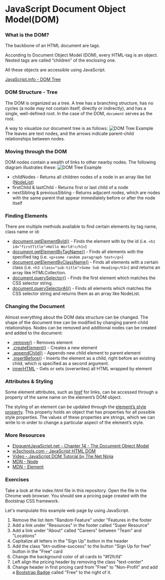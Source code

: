 # JavaScript Document Object Model(DOM)

### What is the DOM?

The backbone of an HTML document are tags.

According to Document Object Model (DOM), every HTML-tag is an object. Nested tags are called “children” of the enclosing one.

All these objects are accessible using JavaScript.

[JavaScript.info - DOM Tree](https://javascript.info/dom-nodes)

### DOM Structure - Tree

The DOM is organized as a tree. A tree has a branching structure, has no cycles (a node may not contain itself, directly or indirectly), and has a single, well-defined root. In the case of the DOM, `document` serves as the root.

A way to visualize our document tree is as follows: ![DOM Tree Example](https://eloquentjavascript.net/img/html-tree.svg)
The leaves are text nodes, and the arrows indicate parent-child relationships between nodes.

### Moving through the DOM

DOM nodes contain a wealth of links to other nearby nodes. The following diagram illustrates these: ![DOM Tree Example](https://eloquentjavascript.net/img/html-links.svg)

- childNodes - Returns all children nodes of a node in an array like list ([NodeList](https://developer.mozilla.org/en-US/docs/Web/API/NodeList))
- firstChild & lastChild - Returns first or last child of a node
- nextSibling & previousSibling - Returns adjacent nodes, which are nodes with the same parent that appear immediately before or after the node itself

### Finding Elements

There are multiple methods available to find certain elements by tag name, class name or id:

- [document.getElementById()](https://developer.mozilla.org/en-US/docs/Web/API/Document/getElementById) - Finds the element with by the id (i.e. `<h1 id="firstTitle">Hello World!</h1>`)
- [document.getElementByTagName()](https://developer.mozilla.org/en-US/docs/Web/API/Document/getElementsByTagName) - Finds all elements with the specified tag (i.e. `<p>some random paragraph text</p>`)
- [document.getElementByClassName()](https://developer.mozilla.org/en-US/docs/Web/API/Document/getElementsByClassName) - Finds all elements with a certain class (i.e. `<h3 class="sub-title">Some Sub Heading</h3>`) and returns an array like HTMLCollection.
- [document.querySelector()](https://developer.mozilla.org/en-US/docs/Web/API/Document/querySelector) - Finds the first element which matches the CSS selector string.
- [document.querySelectorAll()](https://developer.mozilla.org/en-US/docs/Web/API/Document/querySelectorAll) - Finds all elements which matches the CSS selector string and returns them as an array like NodeList.

### Changing the Document

Almost everything about the DOM data structure can be changed. The shape of the document tree can be modified by changing parent-child relationships. Nodes can be removed and additional nodes can be created and added to the document:

- [.remove()](https://developer.mozilla.org/en-US/docs/Web/API/ChildNode/remove) - Removes element
- [.createElement()](https://developer.mozilla.org/en-US/docs/Web/API/Document/createElement) - Creates a new element
- [.appendChild()](https://developer.mozilla.org/en-US/docs/Web/API/Node/appendChild) - Appends new child element to parent element
- [.insertBefore()](https://developer.mozilla.org/en-US/docs/Web/API/Node/insertBefore) - Inserts the element as a child, right before an existing child, which is specified as a second argument.
- [innerHTML](https://developer.mozilla.org/en-US/docs/Web/API/Element/innerHTML) - Gets or sets (overwrites) all HTML wrapped by element

### Attributes & Styling

Some element attributes, such as [href](https://developer.mozilla.org/en-US/docs/Web/API/HTMLHyperlinkElementUtils/href) for links, can be accessed through a property of the same name on the element’s DOM object.

The styling of an element can be updated through the [element’s style property](https://developer.mozilla.org/en-US/docs/Web/API/HTMLElement/style). This property holds an object that has properties for all possible style properties. The values of these properties are strings, which we can write to in order to change a particular aspect of the element’s style.

### More Resources

- [EloquentJavaScript.net - Chapter 14 - The Document Object Model](https://eloquentjavascript.net/14_dom.html)
- [w3schools.com - JavaScript HTML DOM](https://www.w3schools.com/js/js_htmldom.asp)
- [Video - JavaScript DOM Tutorial by The Net Ninja](https://youtu.be/FIORjGvT0kk)
- [MDN - Node](https://developer.mozilla.org/en-US/docs/Web/API/Node)
- [MDN - Element](https://developer.mozilla.org/en-US/docs/Web/API/Element)

### Exercises

Take a look at the index.html file in this repository. Open the file in the Chrome web browser. You should see a pricing page created with the Bootstrap CSS framework.

Let's manipulate this example web page by using JavaScript.

1. Remove the list item "Random Feature" under "Features in the footer
2. Add a link under "Resources" in the footer called "Super Resource"
3. Add a link under "About" called "Careers" between "Team" and "Locations"
4. Capitalize all letters in the "Sign Up" button in the header
5. Add the class "btn-outline-success" to the button "Sign Up for free" button in the "Free" card
6. Change the background color of all cards to "#f2fcfd"
7. Left align the pricing header by removing the class "text-center"
8. Change header in first pricing card from "Free" to "Non-Profit" and add a [Bootstrap Badge](https://getbootstrap.com/docs/4.1/components/badge/) called "Free" to the right of it.
